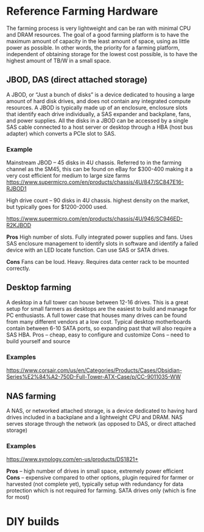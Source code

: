 # Reference Farming Hardware

The farming process is very lightweight and can be ran with minimal CPU and DRAM resources. The goal of a good farming platform is to have the maximum amount of capacity in the least amount of space, using as little power as possible. In other words, the priority for a farming platform, independent of obtaining storage for the lowest cost possible, is to have the highest amount of TB/W in a small space.

## JBOD, DAS (direct attached storage)
A JBOD, or “Just a bunch of disks” is a device dedicated to housing a large amount of hard disk drives, and does not contain any integrated compute resources. A JBOD is typically made up of an enclosure, enclosure slots that identify each drive individually, a SAS expander and backplane, fans, and power supplies. All the disks in a JBOD can be accessed by a single SAS cable connected to a host server or desktop through a HBA (host bus adapter) which converts a PCIe slot to SAS.

### Example
Mainstream JBOD – 45 disks in 4U chassis. Referred to in the farming channel as the SM45, this can be found on eBay for $300-400 making it a very cost efficient for medium to large size farms
https://www.supermicro.com/en/products/chassis/4U/847/SC847E16-RJBOD1 

High drive count – 90 disks in 4U chassis. highest density on the market, but typically goes for $1200-2000 used.

https://www.supermicro.com/en/products/chassis/4U/946/SC946ED-R2KJBOD 

**Pros**
High number of slots. Fully integrated power supplies and fans. Uses SAS enclosure management to identify slots in software and identify a failed device with an LED locate function. Can use SAS or SATA drives.

**Cons**
Fans can be loud. Heavy. Requires data center rack to be mounted correctly.

## Desktop farming
A desktop in a full tower can house between 12-16 drives. This is a great setup for small farmers as desktops are the easiest to build and manage for PC enthusiasts. A full tower case that houses many drives can be found from many different vendors at a low cost. Typical desktop motherboards contain between 6-10 SATA ports, so expanding past that will also require a SAS HBA.
Pros – cheap, easy to configure and customize
Cons – need to build yourself and source 

### Examples
https://www.corsair.com/us/en/Categories/Products/Cases/Obsidian-Series%E2%84%A2-750D-Full-Tower-ATX-Case/p/CC-9011035-WW

## NAS farming
A NAS, or networked attached storage, is a device dedicated to having hard drives included in a backplane and a lightweight CPU and DRAM. NAS serves storage through the network (as opposed to DAS, or direct attached storage)

### Examples
https://www.synology.com/en-us/products/DS1821+

**Pros** – high number of drives in small space, extremely power efficient
**Cons** – expensive compared to other options, plugin required for farmer or harvested (not complete yet), typically setup with redundancy for data protection which is not required for farming. SATA drives only (which is fine for most)

# DIY builds
